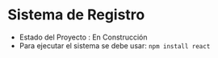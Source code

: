 <h1> Sistema de Registro </h1>

- Estado del Proyecto : En Construcción
- Para ejecutar el sistema se debe usar:
 ```npm install react```
